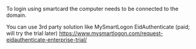 To login using smartcard the computer needs to be connected to the domain.

You can use 3rd party solution like MySmartLogon EidAuthenticate (paid; will try the trial later)
https://www.mysmartlogon.com/request-eidauthenticate-enterprise-trial/